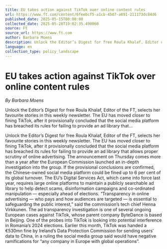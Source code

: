 ```yaml
---
title: EU takes action against TikTok over online content rules
url: https://www.ft.com/content/6feebcf5-a1cb-4507-a691-211173dc84d6
published_date: 2025-05-15T00:00:00
collected_date: 2025-05-28T19:02:35.490060
source: Ft
source_url: https://www.ft.com
author: Barbara Moens
description: Unlock the Editor’s Digest for free Roula Khalaf, Editor of the FT, selects her favourite stories in this weekly newsletter. The EU has moved closer to fining TikTok, after it provisionally concluded that the social media platform has breached its rules for failing to provide an ad library that...
language: en
collection_type: policy_landscape
---
```


# EU takes action against TikTok over online content rules

*By Barbara Moens*

Unlock the Editor’s Digest for free Roula Khalaf, Editor of the FT, selects her favourite stories in this weekly newsletter. The EU has moved closer to fining TikTok, after it provisionally concluded that the social media platform has breached its rules for failing to provide an ad library that...

Unlock the Editor’s Digest for free Roula Khalaf, Editor of the FT, selects her favourite stories in this weekly newsletter. The EU has moved closer to fining TikTok, after it provisionally concluded that the social media platform has breached its rules for failing to provide an ad library that allows proper scrutiny of online advertising. The announcement on Thursday comes more than a year after the European Commission launched an in-depth investigation into the group. If the provisional conclusions are confirmed, the Chinese-owned social media platform could be fined up to 6 per cent of its global turnover. The EU’s Digital Services Act, which came into force last year, requires large online platforms to maintain a publicly searchable ad library to help detect scams, disinformation campaigns and co-ordinated manipulation — especially ahead of elections. “Transparency in online advertising — who pays and how audiences are targeted — is essential to safeguarding the public interest,” said the commission’s tech chief Henna Virkkunen. The ad transparency investigation is one of several ongoing European cases against TikTok, whose parent company ByteDance is based in Beijing. One of the probes into TikTok is looking into potential interference in Romania’s 2024 elections. Earlier this month, TikTok was handed a €530mn fine by Ireland’s Data Protection Commission for sending users’ data to China, in a ruling the social media group said would have negative ramifications for “any company in Europe with global operations”.
